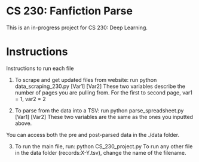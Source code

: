 # CS 230: Fanfiction Parse

This is an in-progress project for CS 230: Deep Learning. 

# Instructions
Instructions to run each file 

1. To scrape and get updated files from website: run 
python data_scraping_230.py [Var1] [Var2]
These two variables describe the number of pages you are pulling from. For the first to second page, var1 = 1, var2 = 2 

2. To parse from the data into a TSV: run 
python parse_spreadsheet.py [Var1] [Var2]
These two variables are the same as the ones you inputted above. 

You can access both the pre and post-parsed data in the ./data folder. 

3. To run the main file, run:
python CS_230_project.py 
To run any other file in the data folder (records:X-Y.tsv), change the name of the filename. 
